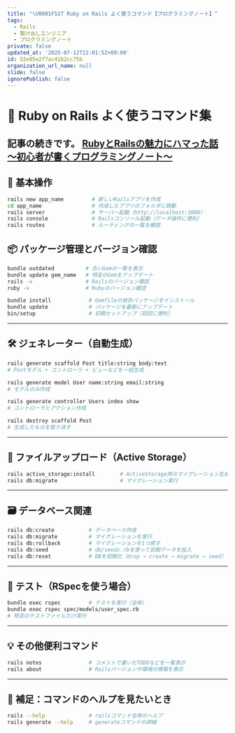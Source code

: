 ```yaml
---
title: "\U0001F527 Ruby on Rails よく使うコマンド【プログラミングノート】"
tags:
  - Rails
  - 駆け出しエンジニア
  - プログラミングノート
private: false
updated_at: '2025-07-12T22:01:52+09:00'
id: 52e05e2f7ac41b2cc75b
organization_url_name: null
slide: false
ignorePublish: false
---
```

# 🔧 Ruby on Rails よく使うコマンド集

記事の続きです。
[RubyとRailsの魅力にハマった話 〜初心者が書くプログラミングノート〜](https://qiita.com/takumarider/items/765f504601e0e88bca46)
---
## 🏁 基本操作

```bash
rails new app_name         # 新しいRailsアプリを作成
cd app_name                # 作成したアプリのフォルダに移動
rails server               # サーバー起動（http://localhost:3000）
rails console              # Railsコンソール起動（データ操作に便利）
rails routes               # ルーティングの一覧を確認
```
## 📦 パッケージ管理とバージョン確認

```bash
bundle outdated          # 古いGemの一覧を表示
bundle update gem_name   # 特定のGemをアップデート
rails -v                 # Railsのバージョン確認
ruby -v                  # Rubyのバージョン確認
```

```bash
bundle install            # Gemfileの依存パッケージをインストール
bundle update             # パッケージを最新にアップデート
bin/setup                 # 初期セットアップ（初回に便利）
```
---

## 🛠️ ジェネレーター（自動生成）

```bash
rails generate scaffold Post title:string body:text
# Postモデル + コントローラ + ビューなどを一括生成

rails generate model User name:string email:string
# モデルのみ作成

rails generate controller Users index show
# コントローラとアクション作成

rails destroy scaffold Post
# 生成したものを取り消す
```
---
## 📂 ファイルアップロード（Active Storage）

```bash
rails active_storage:install        # ActiveStorage用のマイグレーション生成
rails db:migrate                    # マイグレーション実行
```

---

## 🗃️ データベース関連

```bash
rails db:create           # データベース作成
rails db:migrate          # マイグレーションを実行
rails db:rollback         # マイグレーションを1つ戻す
rails db:seed             # db/seeds.rbを使って初期データを投入
rails db:reset            # DBを初期化（drop → create → migrate → seed）
```

---

## 🧪 テスト（RSpecを使う場合）

```bash
bundle exec rspec         # テストを実行（全体）
bundle exec rspec spec/models/user_spec.rb
# 特定のテストファイルだけ実行
```

---

## 💡 その他便利コマンド

```bash
rails notes               # コメントで書いたTODOなどを一覧表示
rails about               # Railsバージョンや環境の情報を表示
```

---

## 📘 補足：コマンドのヘルプを見たいとき

```bash
rails --help              # railsコマンド全体のヘルプ
rails generate --help     # generateコマンドの詳細
```

